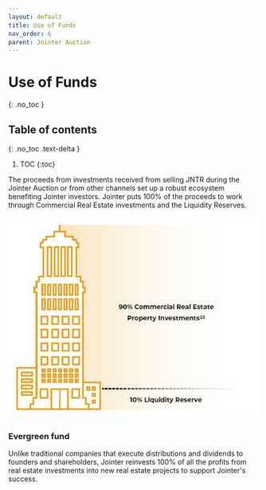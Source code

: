 ```yaml
---
layout: default
title: Use of Funds
nav_order: 6
parent: Jointer Auction
---
```


# Use of Funds
{: .no_toc }

## Table of contents
{: .no_toc .text-delta }

1. TOC
{:toc}

The proceeds from investments received from selling JNTR during the Jointer Auction or from other channels set up a robust ecosystem benefiting Jointer investors. Jointer puts 100% of the proceeds to work through Commercial Real Estate investments and the Liquidity Reserves.

![use-of-funds](/assets/images/use-of-funds.jpg)

### Evergreen fund

Unlike traditional companies that execute distributions and dividends to founders and shareholders, Jointer reinvests 100% of all the profits from real estate investments into new real estate projects to support Jointer's success.
